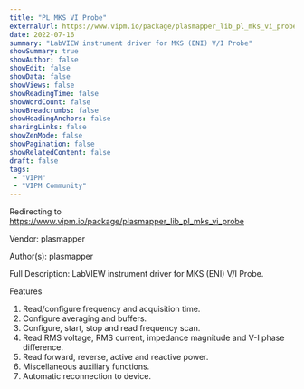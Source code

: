 ```yaml
---
title: "PL MKS VI Probe"
externalUrl: https://www.vipm.io/package/plasmapper_lib_pl_mks_vi_probe
date: 2022-07-16
summary: "LabVIEW instrument driver for MKS (ENI) V/I Probe"
showSummary: true
showAuthor: false
showEdit: false
showData: false
showViews: false
showReadingTime: false
showWordCount: false
showBreadcrumbs: false
showHeadingAnchors: false
sharingLinks: false
showZenMode: false
showPagination: false
showRelatedContent: false
draft: false
tags:
 - "VIPM"
 - "VIPM Community"
---
```


Redirecting to https://www.vipm.io/package/plasmapper_lib_pl_mks_vi_probe

Vendor: plasmapper

Author(s): plasmapper
 
Full Description:
LabVIEW instrument driver for MKS (ENI) V/I Probe.

Features
1. Read/configure frequency and acquisition time.
2. Configure averaging and buffers.
3. Configure, start, stop and read frequency scan.
4. Read RMS voltage, RMS current, impedance magnitude and V-I phase difference.
5. Read forward, reverse, active and reactive power.
6. Miscellaneous auxiliary functions.
7. Automatic reconnection to device.